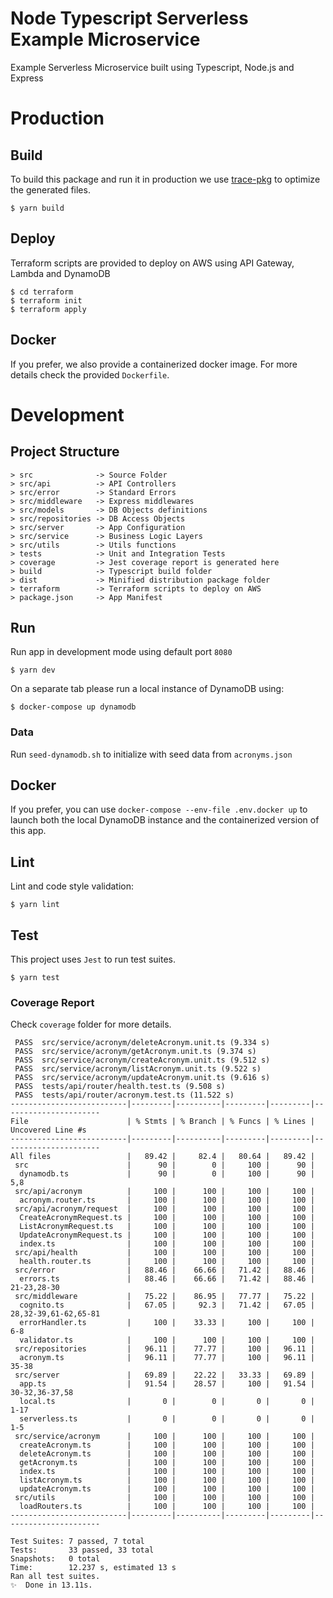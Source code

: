# Node Typescript Serverless Example Microservice
Example Serverless Microservice built using Typescript, Node.js and Express

# Production

## Build
To build this package and run it in production we use [trace-pkg](https://github.com/FormidableLabs/trace-pkg) to optimize the generated files.

```
$ yarn build
```

## Deploy
Terraform scripts are provided to deploy on AWS using API Gateway, Lambda and DynamoDB

```
$ cd terraform
$ terraform init
$ terraform apply
```

## Docker
If you prefer, we also provide a containerized docker image.
For more details check the provided `Dockerfile`.

# Development

## Project Structure
```
> src              -> Source Folder
> src/api          -> API Controllers
> src/error        -> Standard Errors
> src/middleware   -> Express middlewares
> src/models       -> DB Objects definitions
> src/repositories -> DB Access Objects
> src/server       -> App Configuration
> src/service      -> Business Logic Layers
> src/utils        -> Utils functions
> tests            -> Unit and Integration Tests
> coverage         -> Jest coverage report is generated here
> build            -> Typescript build folder
> dist             -> Minified distribution package folder
> terraform        -> Terraform scripts to deploy on AWS
> package.json     -> App Manifest
```

## Run
Run app in development mode using default port `8080`
```
$ yarn dev
```

On a separate tab please run a local instance of DynamoDB using:
```
$ docker-compose up dynamodb
```

### Data
Run `seed-dynamodb.sh` to initialize with seed data from `acronyms.json`

## Docker
If you prefer, you can use `docker-compose --env-file .env.docker up` to launch both the local DynamoDB instance and the containerized version of this app.

## Lint
Lint and code style validation:

```
$ yarn lint
```

## Test
This project uses `Jest` to run test suites.

```
$ yarn test
```

### Coverage Report
Check `coverage` folder for more details.

```
 PASS  src/service/acronym/deleteAcronym.unit.ts (9.334 s)
 PASS  src/service/acronym/getAcronym.unit.ts (9.374 s)
 PASS  src/service/acronym/createAcronym.unit.ts (9.512 s)
 PASS  src/service/acronym/listAcronym.unit.ts (9.522 s)
 PASS  src/service/acronym/updateAcronym.unit.ts (9.616 s)
 PASS  tests/api/router/health.test.ts (9.508 s)
 PASS  tests/api/router/acronym.test.ts (11.522 s)
--------------------------|---------|----------|---------|---------|----------------------
File                      | % Stmts | % Branch | % Funcs | % Lines | Uncovered Line #s
--------------------------|---------|----------|---------|---------|----------------------
All files                 |   89.42 |     82.4 |   80.64 |   89.42 |
 src                      |      90 |        0 |     100 |      90 |
  dynamodb.ts             |      90 |        0 |     100 |      90 | 5,8
 src/api/acronym          |     100 |      100 |     100 |     100 |
  acronym.router.ts       |     100 |      100 |     100 |     100 |
 src/api/acronym/request  |     100 |      100 |     100 |     100 |
  CreateAcronymRequest.ts |     100 |      100 |     100 |     100 |
  ListAcronymRequest.ts   |     100 |      100 |     100 |     100 |
  UpdateAcronymRequest.ts |     100 |      100 |     100 |     100 |
  index.ts                |     100 |      100 |     100 |     100 |
 src/api/health           |     100 |      100 |     100 |     100 |
  health.router.ts        |     100 |      100 |     100 |     100 |
 src/error                |   88.46 |    66.66 |   71.42 |   88.46 |
  errors.ts               |   88.46 |    66.66 |   71.42 |   88.46 | 21-23,28-30
 src/middleware           |   75.22 |    86.95 |   77.77 |   75.22 |
  cognito.ts              |   67.05 |     92.3 |   71.42 |   67.05 | 28,32-39,61-62,65-81
  errorHandler.ts         |     100 |    33.33 |     100 |     100 | 6-8
  validator.ts            |     100 |      100 |     100 |     100 |
 src/repositories         |   96.11 |    77.77 |     100 |   96.11 |
  acronym.ts              |   96.11 |    77.77 |     100 |   96.11 | 35-38
 src/server               |   69.89 |    22.22 |   33.33 |   69.89 |
  app.ts                  |   91.54 |    28.57 |     100 |   91.54 | 30-32,36-37,58
  local.ts                |       0 |        0 |       0 |       0 | 1-17
  serverless.ts           |       0 |        0 |       0 |       0 | 1-5
 src/service/acronym      |     100 |      100 |     100 |     100 |
  createAcronym.ts        |     100 |      100 |     100 |     100 |
  deleteAcronym.ts        |     100 |      100 |     100 |     100 |
  getAcronym.ts           |     100 |      100 |     100 |     100 |
  index.ts                |     100 |      100 |     100 |     100 |
  listAcronym.ts          |     100 |      100 |     100 |     100 |
  updateAcronym.ts        |     100 |      100 |     100 |     100 |
 src/utils                |     100 |      100 |     100 |     100 |
  loadRouters.ts          |     100 |      100 |     100 |     100 |
--------------------------|---------|----------|---------|---------|----------------------

Test Suites: 7 passed, 7 total
Tests:       33 passed, 33 total
Snapshots:   0 total
Time:        12.237 s, estimated 13 s
Ran all test suites.
✨  Done in 13.11s.
```